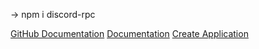 -> npm i discord-rpc




[GitHub Documentation](https://github.com/discordjs/RPC)
[Documentation](https://discord.js.org/#/docs/rpc/master/general/welcome)
[Create Application](https://discordapp.com/developers/applications)
